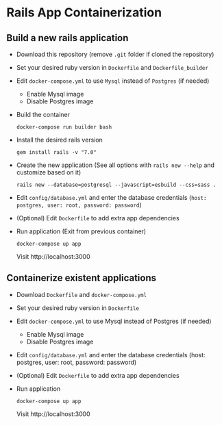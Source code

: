 # Rails App Containerization

## Build a new rails application
- Download this repository (remove `.git` folder if cloned the repository)
- Set your desired ruby version in `Dockerfile` and `Dockerfile_builder`
- Edit `docker-compose.yml` to use `Mysql` instead of `Postgres` (if needed)
    - Enable Mysql image
    - Disable Postgres image
  
- Build the container
  ```
  docker-compose run builder bash
  ```
- Install the desired rails version
  ```
  gem install rails -v "7.0"
  ```
- Create the new application (See all options with `rails new --help` and customize based on it)
  ```
  rails new --database=postgresql --javascript=esbuild --css=sass .
  ```
- Edit `config/database.yml` and enter the database credentials (`host: postgres, user: root, password: password`)

- (Optional) Edit `Dockerfile` to add extra app dependencies
- Run application (Exit from previous container)
  ```
  docker-compose up app
  ```
  Visit http://localhost:3000    


## Containerize existent applications
- Download `Dockerfile` and `docker-compose.yml`
- Set your desired ruby version in `Dockerfile`
- Edit `docker-compose.yml` to use Mysql instead of Postgres (if needed)
  - Enable Mysql image
  - Disable Postgres image
  
- Edit `config/database.yml` and enter the database credentials (host: postgres, user: root, password: password)

- (Optional) Edit `Dockerfile` to add extra app dependencies 
- Run application
  ```
  docker-compose up app
  ```
  Visit http://localhost:3000